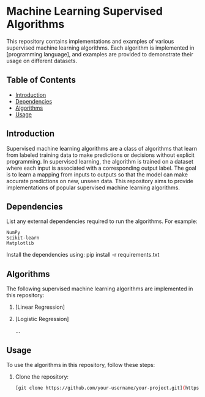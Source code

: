 # Machine Learning Supervised Algorithms

This repository contains implementations and examples of various supervised machine learning algorithms. Each algorithm is implemented in [programming language], and examples are provided to demonstrate their usage on different datasets.

## Table of Contents

- [Introduction](#introduction)
- [Dependencies](#dependencies)
- [Algorithms](#algorithms)
- [Usage](#usage)

## Introduction
Supervised machine learning algorithms are a class of algorithms that learn from labeled training data to make predictions or decisions without explicit programming. In supervised learning, the algorithm is trained on a dataset where each input is associated with a corresponding output label. The goal is to learn a mapping from inputs to outputs so that the model can make accurate predictions on new, unseen data. This repository aims to provide implementations of popular supervised machine learning algorithms.

## Dependencies

List any external dependencies required to run the algorithms. For example:

    NumPy
    Scikit-learn
    Matplotlib

Install the dependencies using:
pip install -r requirements.txt

## Algorithms

The following supervised machine learning algorithms are implemented in this repository:

1. [Linear Regression]
2. [Logistic Regression]

   ...

## Usage

To use the algorithms in this repository, follow these steps:

1. Clone the repository:
     ```bash
   [git clone https://github.com/your-username/your-project.git](https://github.com/vishwakumarp/Machine-Learning---Supervised-Learning.git)

